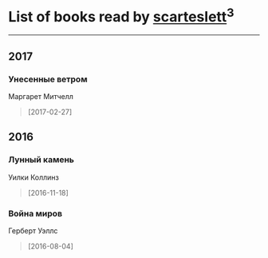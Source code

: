 # List of books read by [scarteslett](http://vk.com/id201967417)<sup>3</sup>
---

## 2017

### Унесенные ветром
Маргарет Митчелл
> [2017-02-27] 



## 2016

### Лунный камень
Уилки Коллинз
> [2016-11-18] 


### Война миров
Герберт Уэллс
> [2016-08-04] 



